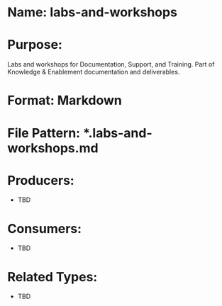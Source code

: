 # Name: labs-and-workshops

# Purpose:
Labs and workshops for Documentation, Support, and Training. Part of Knowledge & Enablement documentation and deliverables.

# Format: Markdown

# File Pattern: *.labs-and-workshops.md

# Producers:
- TBD

# Consumers:
- TBD

# Related Types:
- TBD
